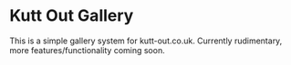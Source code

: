 Kutt Out Gallery
===============

This is a simple gallery system for kutt-out.co.uk. Currently rudimentary, more features/functionality coming soon.